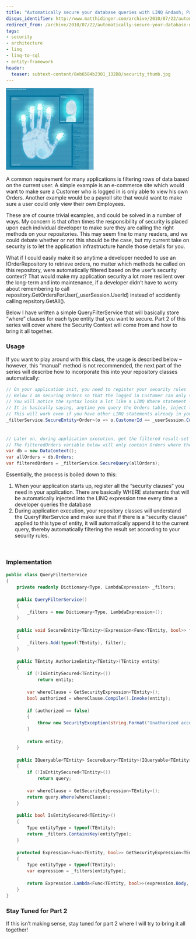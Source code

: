 ```yaml
---
title: "Automatically secure your database queries with LINQ &ndash; Part 1"
disqus_identifier: http://www.matthidinger.com/archive/2010/07/22/automatically-secure-your-database-queries-with-linq-part-1.aspx
redirect_from: /archive/2010/07/22/automatically-secure-your-database-queries-with-linq-part-1.aspx/
tags: 
- security
- architecture
- linq
- linq-to-sql
- entity-framework
header:
  teaser: subtext-content/8eb6584b2301_132D8/security_thumb.jpg
---
```

![](/images/subtext-content/8eb6584b2301_132D8/security_thumb.jpg)

A common requirement for many applications is filtering rows of data based on the current user. A simple example is an e-commerce site which would want to make sure a Customer who is logged in is only able to view his own Orders. Another example would be a payroll site that would want to make sure a user could only view their own Employees.

These are of course trivial examples, and could be solved in a number of ways. My concern is that often times the responsibility of security is placed upon each individual developer to make sure they are calling the right methods on your repositories. This may seem fine to many readers, and we could debate whether or not this should be the case, but my current take on security is to let the application infrastructure handle those details for you.

What if I could easily make it so anytime a developer needed to use an IOrderRepository to retrieve orders, no matter which methods he called on this repository, were automatically filtered based on the user’s security context? That would make my application security a lot more resilient over the long-term and into maintenance, if a developer didn’t have to worry about remembering to call repository.GetOrdersForUser(\_userSession.UserId) instead of accidently calling repsitory.GetAll().

Below I have written a simple QueryFilterService that will basically store “where” clauses for each type entity that you want to secure. Part 2 of this series will cover where the Security Context will come from and how to bring it all together.

### Usage

If you want to play around with this class, the usage is described below – however, this “manual” method is not recommended, the next part of the series will describe how to incorporate this into your repository classes automatically:

```csharp
// On your application init, you need to register your security rules
// Below I am securing Orders so that the logged in Customer can only see his own Orders
// You will notice the syntax looks a lot like a LINQ Where statement -- which is exactly what it is.
// It is basically saying, anytime you query the Orders table, inject the following WHERE clause so that only the current Customer's Orders are returned
// This will work even if you have other LINQ statements already in your query, including other where statements
_filterService.SecureEntity<Order>(o => o.CustomerId == _userSession.CustomerId);


// Later on, during application execution, get the filtered result-set of any entity...
// The filteredOrders variable below will only contain Orders where the order.CustomerId == the logged-in CustomerId
var db = new DataContext();
var allOrders = db.Orders;
var filteredOrders = _filterService.SecureQuery(allOrders);
```

Essentially, the process is boiled down to this:

1.  When your application starts up, register all the “security clauses” you need in your application. There are basically WHERE statements that will be automatically injected into the LINQ expression tree every time a developer queries the database
2.  During application execution, your repository classes will understand the QueryFilterService and make sure that if there is a “security clause” applied to this type of entity, it will automatically append it to the current query, thereby automatically filtering the result set according to your security rules.

 

### Implementation

```csharp
public class QueryFilterService
{
    private readonly Dictionary<Type, LambdaExpression> _filters;

    public QueryFilterService()
    {
        _filters = new Dictionary<Type, LambdaExpression>();
    }

    public void SecureEntity<TEntity>(Expression<Func<TEntity, bool>> filter)
    {
        _filters.Add(typeof(TEntity), filter);
    }

    public TEntity AuthorizeEntity<TEntity>(TEntity entity)
    {
        if (!IsEntitySecured<TEntity>())
            return entity;

        var whereClause = GetSecurityExpression<TEntity>();
        bool authorized = whereClause.Compile().Invoke(entity);

        if (authorized == false)
        {
            throw new SecurityException(string.Format("Unathorized access to the requested entity: {0}.", typeof(TEntity)));
        }

        return entity;
    }

    public IQueryable<TEntity> SecureQuery<TEntity>(IQueryable<TEntity> query)
    {
        if (!IsEntitySecured<TEntity>())
            return query;

        var whereClause = GetSecurityExpression<TEntity>();
        return query.Where(whereClause);
    }

    public bool IsEntitySecured<TEntity>()
    {
        Type entityType = typeof(TEntity);
        return _filters.ContainsKey(entityType);
    }

    protected Expression<Func<TEntity, bool>> GetSecurityExpression<TEntity>()
    {
        Type entityType = typeof(TEntity);
        var expression = _filters[entityType];

        return Expression.Lambda<Func<TEntity, bool>>(expression.Body, expression.Parameters);
    }
}
```

### Stay Tuned for Part 2

If this isn’t making sense, stay tuned for part 2 where I will try to bring it all together!

 

 

